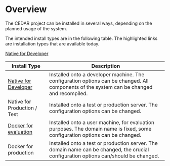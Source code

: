 # Overview
The CEDAR project can be installed in several ways, depending on the planned usage of the system.

The intended install types are in the following table. The highlighted links are installation types that are available today.

[Native for Developer](../user-guide/pages/cedar-orientation)

| Install Type                 | Description |
| -----------                  | ----------- |
| [Native for Developer](../install-developer/intro/)         | Installed onto a developer machine. The configuration options can be changed. All components of the system can be changed and recompiled. |
| Native for Production / Test | Installed onto a test or production server. The configuration options can be changed. |
| [Docker for evaluation](../install-docker-eval/intro/)        | Installed onto a user machine, for evaluation purposes. The domain name is fixed, some configuration options can be changed. |
| Docker for production        | Installed onto a test or production server. The domain name can be changed, the crucial configuration options can/should be changed. |  
